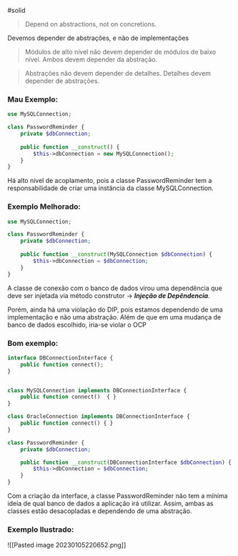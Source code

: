 #solid
> Depend on abstractions, not on concretions.

Devemos depender de abstrações, e não de implementações

> Módulos de alto nível não devem depender de módulos de baixo nível. Ambos devem depender da abstração.

> Abstrações não devem depender de detalhes. Detalhes devem depender de abstrações.

### Mau Exemplo:
```php
use MySQLConnection;

class PasswordReminder {
    private $dbConnection;
    
    public function __construct() {       
        $this->dbConnection = new MySQLConnection();           
    }
}
```
Há alto nível de acoplamento, pois a classe PasswordReminder tem a responsabilidade de criar uma instância da classe MySQLConnection.
### Exemplo Melhorado:
```php
use MySQLConnection;

class PasswordReminder {
    private $dbConnection;
    
    public function __construct(MySQLConnection $dbConnection) {       
        $this->dbConnection = $dbConnection;           
    }
}
```
A classe de conexão com o banco de dados virou uma dependência que deve ser injetada via método construtor → _**Injeção de Depêndencia**_.

Porém, ainda há uma violação do DIP, pois estamos dependendo de uma implementação e não uma abstração. Além de que em uma mudança de banco de dados escolhido, iria-se violar o OCP
### Bom exemplo:
```php
interface DBConnectionInterface {
    public function connect();
}


class MySQLConnection implements DBConnectionInterface {
    public function connect()  { }
}

class OracleConnection implements DBConnectionInterface {
    public function connect() { }
}

class PasswordReminder {
    private $dbConnection;

    public function __construct(DBConnectionInterface $dbConnection) {
        $this->dbConnection = $dbConnection;
    }
}
```
Com a criação da interface, a classe PasswordReminder não tem a mínima ideia de qual banco de dados a aplicação irá utilizar. Assim, ambas as classes estão desacopladas e dependendo de uma abstração.

### Exemplo Ilustrado:
![[Pasted image 20230105220652.png]]